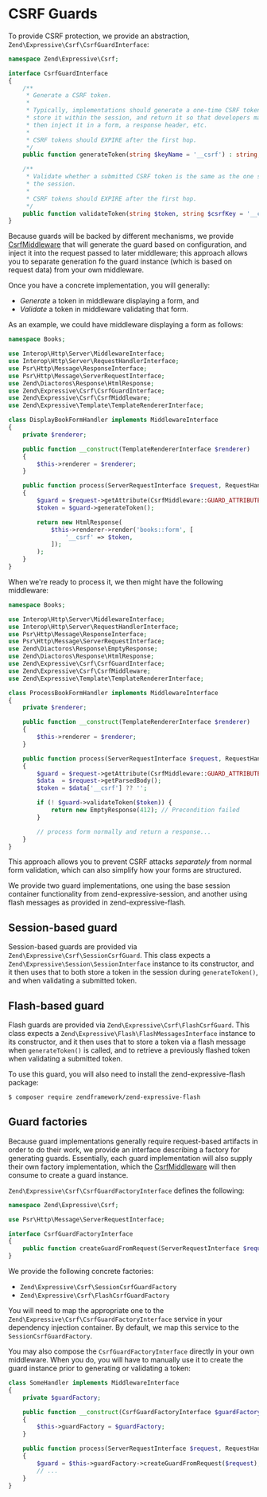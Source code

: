 # CSRF Guards

To provide CSRF protection, we provide an abstraction,
`Zend\Expressive\Csrf\CsrfGuardInterface`:

```php
namespace Zend\Expressive\Csrf;

interface CsrfGuardInterface
{
    /**
     * Generate a CSRF token.
     *
     * Typically, implementations should generate a one-time CSRF token,
     * store it within the session, and return it so that developers may
     * then inject it in a form, a response header, etc.
     *
     * CSRF tokens should EXPIRE after the first hop.
     */
    public function generateToken(string $keyName = '__csrf') : string;

    /**
     * Validate whether a submitted CSRF token is the same as the one stored in
     * the session.
     *
     * CSRF tokens should EXPIRE after the first hop.
     */
    public function validateToken(string $token, string $csrfKey = '__csrf') : bool;
}
```

Because guards will be backed by different mechanisms, we provide
[CsrfMiddleware](middleware.md) that will generate the guard based on
configuration, and inject it into the request passed to later middleware; this
approach allows you to separate generation fo the guard instance (which is based
on request data) from your own middleware.

Once you have a concrete implementation, you will generally:

- _Generate_ a token in middleware displaying a form, and
- _Validate_ a token in middleware validating that form.

As an example, we could have middleware displaying a form as follows:

```php
namespace Books;

use Interop\Http\Server\MiddlewareInterface;
use Interop\Http\Server\RequestHandlerInterface;
use Psr\Http\Message\ResponseInterface;
use Psr\Http\Message\ServerRequestInterface;
use Zend\Diactoros\Response\HtmlResponse;
use Zend\Expressive\Csrf\CsrfGuardInterface;
use Zend\Expressive\Csrf\CsrfMiddleware;
use Zend\Expressive\Template\TemplateRendererInterface;

class DisplayBookFormHandler implements MiddlewareInterface
{
    private $renderer;

    public function __construct(TemplateRendererInterface $renderer)
    {
        $this->renderer = $renderer;
    }

    public function process(ServerRequestInterface $request, RequestHandlerInterface $handler) : ResponseInterface
    {
        $guard = $request->getAttribute(CsrfMiddleware::GUARD_ATTRIBUTE);
        $token = $guard->generateToken();

        return new HtmlResponse(
            $this->renderer->render('books::form', [
                '__csrf' => $token,
            ]);
        );
    }
}
```

When we're ready to process it, we then might have the following middleware:

```php
namespace Books;

use Interop\Http\Server\MiddlewareInterface;
use Interop\Http\Server\RequestHandlerInterface;
use Psr\Http\Message\ResponseInterface;
use Psr\Http\Message\ServerRequestInterface;
use Zend\Diactoros\Response\EmptyResponse;
use Zend\Diactoros\Response\HtmlResponse;
use Zend\Expressive\Csrf\CsrfGuardInterface;
use Zend\Expressive\Csrf\CsrfMiddleware;
use Zend\Expressive\Template\TemplateRendererInterface;

class ProcessBookFormHandler implements MiddlewareInterface
{
    private $renderer;

    public function __construct(TemplateRendererInterface $renderer)
    {
        $this->renderer = $renderer;
    }

    public function process(ServerRequestInterface $request, RequestHandlerInterface $handler) : ResponseInterface
    {
        $guard = $request->getAttribute(CsrfMiddleware::GUARD_ATTRIBUTE);
        $data  = $request->getParsedBody();
        $token = $data['__csrf'] ?? '';

        if (! $guard->validateToken($token)) {
            return new EmptyResponse(412); // Precondition failed
        }

        // process form normally and return a response...
    }
}
```

This approach allows you to prevent CSRF attacks _separately_ from normal form
validation, which can also simplify how your forms are structured.

We provide two guard implementations, one using the base session container
functionality from zend-expressive-session, and another using flash messages as
provided in zend-expressive-flash.

## Session-based guard

Session-based guards are provided via `Zend\Expressive\Csrf\SessionCsrfGuard`.
This class expects a `Zend\Expressive\Session\SessionInterface` instance to its
constructor, and it then uses that to both store a token in the session during
`generateToken()`, and when validating a submitted token.

## Flash-based guard

Flash guards are provided via `Zend\Expressive\Csrf\FlashCsrfGuard`.  This class
expects a `Zend\Expressive\Flash\FlashMessagesInterface` instance to its
constructor, and it then uses that to store a token via a flash message when
`generateToken()` is called, and to retrieve a previously flashed token when
validating a submitted token.

To use this guard, you will also need to install the zend-expressive-flash
package:

```bash
$ composer require zendframework/zend-expressive-flash
```

## Guard factories

Because guard implementations generally require request-based artifacts in order
to do their work, we provide an interface describing a factory for generating
guards. Essentially, each guard implementation will also supply their own
factory implementation, which the [CsrfMiddleware](middleware.md) will then
consume to create a guard instance.

`Zend\Expressive\Csrf\CsrfGuardFactoryInterface` defines the following:

```php
namespace Zend\Expressive\Csrf;

use Psr\Http\Message\ServerRequestInterface;

interface CsrfGuardFactoryInterface
{
    public function createGuardFromRequest(ServerRequestInterface $request) : CsrfGuardInterface;
}
```

We provide the following concrete factories:

- `Zend\Expressive\Csrf\SessionCsrfGuardFactory`
- `Zend\Expressive\Csrf\FlashCsrfGuardFactory`

You will need to map the appropriate one to the
`Zend\Expressive\Csrf\CsrfGuardFactoryInterface` service in your dependency
injection container. By default, we map this service to the
`SessionCsrfGuardFactory`.

You may also compose the `CsrfGuardFactoryInterface` directly in your own
middleware. When you do, you will have to manually use it to create the guard
instance prior to generating or validating a token:

```php
class SomeHandler implements MiddlewareInterface
{
    private $guardFactory;

    public function __construct(CsrfGuardFactoryInterface $guardFactory)
    {
        $this->guardFactory = $guardFactory;
    }

    public function process(ServerRequestInterface $request, RequestHandlerInterface $handler) : ResponseInterface
    {
        $guard = $this->guardFactory->createGuardFromRequest($request);
        // ...
    }
}
```
